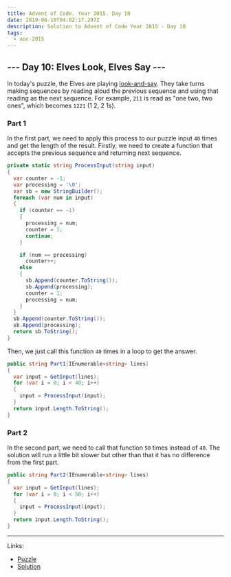 ```yaml
---
title: Advent of Code. Year 2015. Day 10
date: 2019-06-10T04:02:17.297Z
description: Solution to Advent of Code Year 2015 - Day 10
tags:
  - aoc-2015
---
```

## --- Day 10: Elves Look, Elves Say ---

In today's puzzle, the Elves are playing [look-and-say](https://en.wikipedia.org/wiki/Look-and-say_sequence). They take turns making sequences by reading aloud the previous sequence and using that reading as the next sequence. For example, `211` is read as "one two, two ones", which becomes `1221` (1 2, 2 1s).

### Part 1

In the first part, we need to apply this process to our puzzle input `40` times and get the length of the result. 
Firstly, we need to create a function that accepts the previous sequence and returning next sequence.

```csharp
private static string ProcessInput(string input)
{
  var counter = -1;
  var processing = '\0';
  var sb = new StringBuilder();
  foreach (var num in input)
  {
    if (counter == -1)
    {
      processing = num;
      counter = 1;
      continue;
    }

    if (num == processing)
      counter++;
    else
    {
      sb.Append(counter.ToString());
      sb.Append(processing);
      counter = 1;
      processing = num;
    }
  }
  sb.Append(counter.ToString());
  sb.Append(processing);
  return sb.ToString();
}
```

Then, we just call this function `40` times in a loop to get the answer.

```csharp
public string Part1(IEnumerable<string> lines)
{
  var input = GetInput(lines);
  for (var i = 0; i < 40; i++)
  {
    input = ProcessInput(input);
  }
  return input.Length.ToString();
}
```

### Part 2

In the second part, we need to call that function `50` times instead of `40`. The solution will run a little bit slower but other than that it has no difference from the first part.

```csharp
public string Part2(IEnumerable<string> lines)
{
  var input = GetInput(lines);
  for (var i = 0; i < 50; i++)
  {
    input = ProcessInput(input);
  }
  return input.Length.ToString();
}
```

- - -

Links:
* [Puzzle](https://adventofcode.com/2015/day/10)
* [Solution](https://github.com/PDmatrix/advent-of-code/tree/master/CSharp/Solutions/2015/10)
